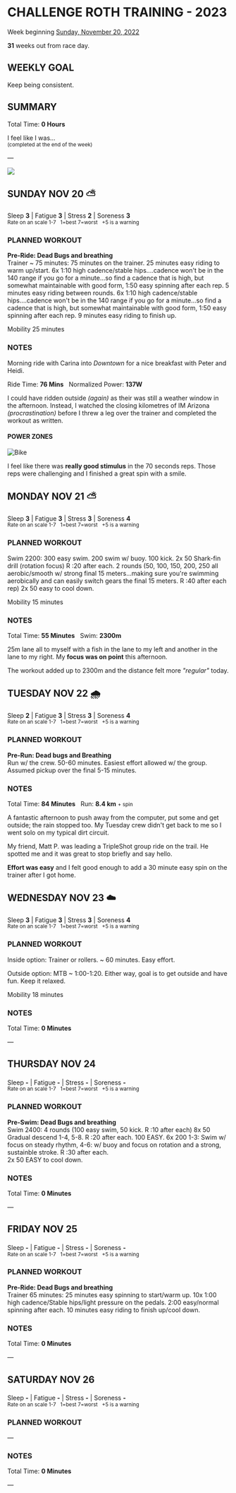 # CHALLENGE ROTH TRAINING - 2023
Week beginning [Sunday, November 20, 2022](javascript:flick('sun');)

**31** weeks out from race day.

## WEEKLY GOAL
Keep being consistent.

## SUMMARY
Total Time: **0 Hours**

I feel like I was...
<br /><sup>(completed at the end of the week)</sup>

&mdash;

![](/assets/jpg/II-9x550.jpeg)

## SUNDAY NOV 20 ⛅️
Sleep **3** | Fatigue **3** | Stress **2** | Soreness **3**
<sup><br />Rate on an scale 1-7 &nbsp; 1=best 7=worst &nbsp; +5 is a warning</sup>

### PLANNED WORKOUT
**Pre-Ride: Dead Bugs and breathing**  
Trainer ~ 75 minutes: 
75 minutes on the trainer.
25 minutes easy riding to warm up/start.
6x 1:10 high cadence/stable hips....cadence won't be in the 140 range if you go for a minute...so find a cadence that is high, but somewhat maintainable with good form, 1:50 easy spinning after each rep.
5 minutes easy riding between rounds.
6x 1:10 high cadence/stable hips....cadence won't be in the 140 range if you go for a minute...so find a cadence that is high, but somewhat maintainable with good form, 1:50 easy spinning after each rep.
9 minutes easy riding to finish up.

Mobility 25 minutes

### NOTES
Morning ride with Carina into _Downtown_ for a nice breakfast with Peter and Heidi.
<!----->
Ride Time: **76 Mins** &nbsp; Normalized Power: **137W**

I could have ridden outside _(again)_ as their was still a weather window in the afternoon.  Instead, I watched the closing kilometres of IM Arizona _(procrastination)_  before I threw a leg over the trainer and completed the workout as written.

#### POWER ZONES
![Bike](/assets/jpg/bike-20221120.jpeg)

I feel like there was **really good stimulus** in the 70 seconds reps.  Those reps were challenging and I finished a great spin with a smile.

<!---->
## MONDAY NOV 21 ⛅️
Sleep **3** | Fatigue **3** | Stress **3** | Soreness **4**
<sup><br />Rate on an scale 1-7 &nbsp; 1=best 7=worst &nbsp; +5 is a warning</sup>

### PLANNED WORKOUT
Swim 2200: 
300 easy swim. 
200 swim w/ buoy. 
100 kick. 
2x 50 Shark-fin drill (rotation focus) R :20 after each. 
2 rounds (50, 100, 150, 200, 250 all aerobic/smooth w/ strong final 15 meters...making sure you're swimming aerobically and can easily switch gears the final 15 meters. R :40 after each rep)
2x 50 easy to cool down.

Mobility 15 minutes

### NOTES
Total Time: **55 Minutes** &nbsp; Swim: **2300m**

25m lane all to myself with a fish in the lane to my left and another in the lane to my right.  My **focus was on point** this afternoon.

The workout added up to 2300m and the distance felt more _"regular"_ today.

<!---->
## TUESDAY NOV 22 🌧
Sleep **2** | Fatigue **3** | Stress **3** | Soreness **4**
<sup><br />Rate on an scale 1-7 &nbsp; 1=best 7=worst &nbsp; +5 is a warning</sup>

### PLANNED WORKOUT
**Pre-Run: Dead bugs and Breathing**   
Run w/ the crew.
50-60 minutes. Easiest effort allowed w/ the group.
Assumed pickup over the final 5-15 minutes.

### NOTES
Total Time: **84 Minutes** &nbsp; Run: **8.4 km** <small>+ spin</small>

A fantastic afternoon to push away from the computer, put some and get outside;  the rain stopped too. My Tuesday crew didn't get back to me so I went solo on my typical dirt circuit.

My friend, Matt P. was leading a TripleShot group ride on the trail.  He spotted me and it was great to stop briefly and say hello.

**Effort was easy** and I felt good enough to add a 30 minute easy spin on the trainer after I got home.

<!---->
## WEDNESDAY NOV 23 ☁️
Sleep **3** | Fatigue **3** | Stress **3** | Soreness **4**
<sup><br />Rate on an scale 1-7 &nbsp; 1=best 7=worst &nbsp; +5 is a warning</sup>

### PLANNED WORKOUT
Inside option: 
Trainer or rollers. ~ 60 minutes. Easy effort. 

Outside option: 
MTB ~ 1:00-1:20. 
Either way, goal is to get outside and have fun. 
Keep it relaxed. 

Mobility 18 minutes

### NOTES
Total Time: **0 Minutes**

&mdash;

<!---->
## THURSDAY NOV 24
Sleep **-** | Fatigue **-** | Stress **-** | Soreness **-**
<sup><br />Rate on an scale 1-7 &nbsp; 1=best 7=worst &nbsp; +5 is a warning</sup>

### PLANNED WORKOUT
**Pre-Swim: Dead Bugs and breathing**  
Swim 2400: 
4 rounds (100 easy swim, 50 kick. R :10 after each)
8x 50 Gradual descend 1-4, 5-8. R :20 after each. 
100 EASY. 
6x 200 1-3: Swim w/ focus on steady rhythm, 4-6: w/ buoy and focus on rotation and a strong, sustainble stroke. R :30 after each.  
2x 50 EASY to cool down. 

### NOTES
Total Time: **0 Minutes**

&mdash;  

<!---->
## FRIDAY NOV 25
Sleep **-** | Fatigue **-** | Stress **-** | Soreness **-**
<sup><br />Rate on an scale 1-7 &nbsp; 1=best 7=worst &nbsp; +5 is a warning</sup>

### PLANNED WORKOUT
**Pre-Ride: Dead Bugs and breathing**   
Trainer 65 minutes: 
25 minutes easy spinning to start/warm up.
10x 1:00 high cadence/Stable hips/light pressure on the pedals. 2:00 easy/normal spinning after each. 
10 minutes easy riding to finish up/cool down.

### NOTES
Total Time: **0 Minutes**

&mdash;  

<!---->
## SATURDAY NOV 26
Sleep **-** | Fatigue **-** | Stress **-** | Soreness **-**
<sup><br />Rate on an scale 1-7 &nbsp; 1=best 7=worst &nbsp; +5 is a warning</sup>

### PLANNED WORKOUT
&mdash;  

### NOTES
Total Time: **0 Minutes**

&mdash;  
